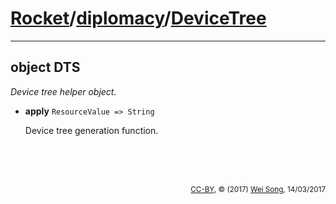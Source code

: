 [Rocket](../Readme.md)/[diplomacy](../diplomacy.md)/[DeviceTree](https://github.com/ucb-bar/rocket-chip/blob/master/src/main/scala/diplomacy/DeviceTree.scala)
=====================

**********************

object DTS
----------------
*Device tree helper object.*

+ **apply** `ResourceValue => String`

    Device tree generation function.



<br><br><br><p align="right"><sub>[CC-BY](https://creativecommons.org/licenses/by/3.0/), &copy; (2017) [Wei Song](mailto:wsong83@gmail.com), 14/03/2017</sub></p>

